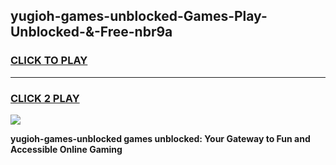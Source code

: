 
## yugioh-games-unblocked-Games-Play-Unblocked-&-Free-nbr9a
<h3>
<a href="https://premium76.site?title=yugioh-games-unblocked&ref=24A">CLICK TO PLAY</a></h3>
<hr>

<h3>
<a href="https://premium76.site?title=yugioh-games-unblocked&ref=24A">CLICK 2 PLAY</a>
  
</h3>

<a href="https://premium76.site?title=yugioh-games-unblocked&ref=24A"><img src="https://clearcache.store/games.png"></a>


**yugioh-games-unblocked games unblocked: Your Gateway to Fun and Accessible Online Gaming**
